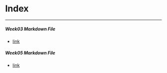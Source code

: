 # Index
------
##### Week03 Markdown File
  - [link](hw_descriptions/w03/README.md)
##### Week05 Markdown File
  - [link](hw_descriptions/w05/README.md)

